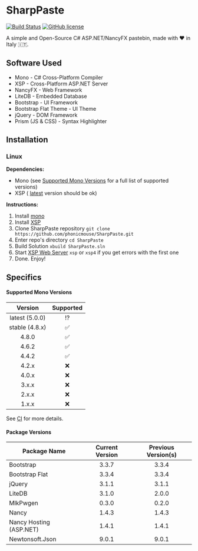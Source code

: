 # SharpPaste
[![Build Status](https://img.shields.io/travis/phonicmouse/SharpPaste.svg?style=flat-square)](https://travis-ci.org/phonicmouse/SharpPaste)
[![GitHub license](https://img.shields.io/badge/license-MIT-blue.svg?style=flat-square)](https://raw.githubusercontent.com/phonicmouse/SharpPaste/master/LICENSE)

A simple and Open-Source C# ASP.NET/NancyFX pastebin, made with :heart: in Italy :it:.

## Software Used
* Mono - C# Cross-Platform Compiler
* XSP - Cross-Platform ASP.NET Server
* NancyFX - Web Framework
* LiteDB - Embedded Database
* Bootstrap - UI Framework
* Bootstrap Flat Theme - UI Theme
* jQuery - DOM Framework
* Prism (JS & CSS) - Syntax Highlighter

## Installation

### Linux
**Dependencies:**
* Mono (see [Supported Mono Versions](#supported-mono-versions) for a full list of supported versions)
* XSP ( [latest](https://github.com/mono/xsp) version should be ok)


**Instructions:**
1. Install [mono](http://www.mono-project.com/docs/getting-started/install/linux/)
2. Install [XSP](https://github.com/mono/xsp/blob/master/INSTALL)
3. Clone SharpPaste repository ```git clone https://github.com/phonicmouse/SharpPaste.git```
4. Enter repo's directory ```cd SharpPaste```
5. Build Solution ```xbuild SharpPaste.sln```
6. Start [XSP Web Server](http://www.mono-project.com/docs/web/aspnet/#aspnet-hosting-with-xsp) ```xsp``` or ```xsp4``` if you get errors with the first one
7. Done. Enjoy!

## Specifics

#### Supported Mono Versions

| Version        | Supported          |
|:--------------:|:------------------:|
| latest (5.0.0) | :interrobang:      |
| stable (4.8.x) | :white_check_mark: |
| 4.8.0          | :white_check_mark: |
| 4.6.2          | :white_check_mark: |
| 4.4.2          | :white_check_mark: |
| 4.2.x          | :x:                |
| 4.0.x          | :x:                |
| 3.x.x          | :x:                |
| 2.x.x          | :x:                |
| 1.x.x          | :x:                |

See [CI](https://travis-ci.org/phonicmouse/SharpPaste) for more details.

#### Package Versions
| Package Name            | Current Version | Previous Version(s)     |
|-------------------------|:---------------:|:-----------------------:|
| Bootstrap               | 3.3.7           | 3.3.4                   |
| Bootstrap Flat          | 3.3.4           | 3.3.4                   |
| jQuery                  | 3.1.1           | 3.1.1                   |
| LiteDB                  | 3.1.0           | 2.0.0                   |
| MlkPwgen                | 0.3.0           | 0.2.0                   |
| Nancy                   | 1.4.3           | 1.4.3                   |
| Nancy Hosting (ASP.NET) | 1.4.1           | 1.4.1                   |
| Newtonsoft.Json         | 9.0.1           | 9.0.1                   |
